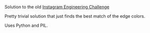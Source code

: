 Solution to the old
[Instagram Engineering Challenge](http://instagram-engineering.tumblr.com/post/12651721845/instagram-engineering-challenge-the-unshredder)

Pretty trivial solution that just finds the best match of the edge colors.

Uses Python and PIL.
